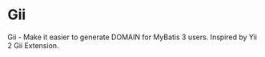 # Gii
Gii - Make it easier to generate DOMAIN for MyBatis 3 users. Inspired by  Yii 2 Gii Extension.
